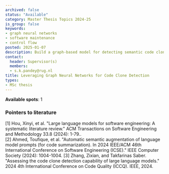 ```yaml
---
archived: false
status: "Available"
category: Master Thesis Topics 2024-25
is_group: false
keywords:
- graph neural networks
- software maintenance
- control flow
posted: 2025-01-07
description: Build a graph-based model for detecting semantic code clones by leveraging program structure and control flow information. The project will evaluate the performance of Graph Neural Networks (GNNs) on benchmark datasets.
contact:
  header: Supervisor(s)
  members:
  - s.k.pandey@rug.nl
title: Leveraging Graph Neural Networks for Code Clone Detection
types:
- MSc thesis
---
```



**Available spots**: 1

### Pointers to literature
[1] Hou, Xinyi, et al. "Large language models for software engineering: A systematic literature review." ACM Transactions on Software Engineering and Methodology 33.8 (2024): 1-79..  
[2] Ahmed, Toufique, et al. "Automatic semantic augmentation of language model prompts (for code summarization). In 2024 IEEE/ACM 46th International Conference on Software Engineering (ICSE)." IEEE Computer Society (2024): 1004-1004. 
[3] Zhang, Zixian, and Takfarinas Saber. "Assessing the code clone detection capability of large language models." 2024 4th International Conference on Code Quality (ICCQ). IEEE, 2024.